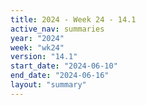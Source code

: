 ```yaml
---
title: 2024 - Week 24 - 14.1
active_nav: summaries
year: "2024"
week: "wk24"
version: "14.1"
start_date: "2024-06-10"
end_date: "2024-06-16"
layout: "summary"
---
```


